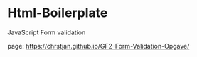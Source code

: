 # Html-Boilerplate
JavaScript Form validation

page: https://chrstjan.github.io/GF2-Form-Validation-Opgave/
